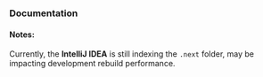 ### Documentation

#### Notes: 
Currently, the **IntelliJ IDEA** is still indexing the `.next` folder, may be impacting development rebuild performance.

